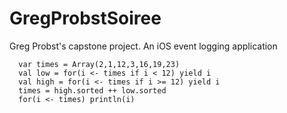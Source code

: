 GregProbstSoiree
================

Greg Probst's capstone project. An iOS event logging application
```
  var times = Array(2,1,12,3,16,19,23)
  val low = for(i <- times if i < 12) yield i
  val high = for(i <- times if i >= 12) yield i
  times = high.sorted ++ low.sorted
  for(i <- times) println(i)
```
